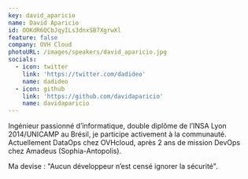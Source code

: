 ```yaml
---
key: david_aparicio
name: David Aparicio
id: OOKdR6QCbJqyILs3dnxSB7XgrwXl
feature: false
company: OVH Cloud
photoURL: /images/speakers/david_aparicio.jpg
socials:
  - icon: twitter
    link: 'https://twitter.com/dadideo'
    name: dadideo
  - icon: github
    link: 'https://github.com/davidaparicio'
    name: davidaparicio
---
```

Ingénieur passionné d’informatique, double diplôme de l’INSA Lyon 2014/UNICAMP au Brésil, je participe activement à la communauté. Actuellement DataOps chez OVHcloud, après 2 ans de mission DevOps chez Amadeus (Sophia-Antopolis).

Ma devise : "Aucun développeur n’est censé ignorer la sécurité".
